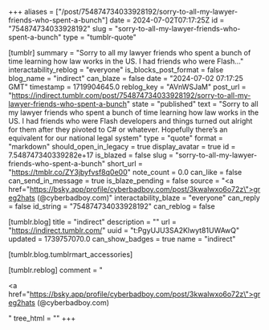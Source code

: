 +++
aliases = ["/post/754874734033928192/sorry-to-all-my-lawyer-friends-who-spent-a-bunch"]
date = 2024-07-02T07:17:25Z
id = "754874734033928192"
slug = "sorry-to-all-my-lawyer-friends-who-spent-a-bunch"
type = "tumblr-quote"

[tumblr]
summary = "Sorry to all my lawyer friends who spent a bunch of time learning how law works in the US. I had friends who were Flash..."
interactability_reblog = "everyone"
is_blocks_post_format = false
blog_name = "indirect"
can_blaze = false
date = "2024-07-02 07:17:25 GMT"
timestamp = 1719904645.0
reblog_key = "AVnWSJaM"
post_url = "https://indirect.tumblr.com/post/754874734033928192/sorry-to-all-my-lawyer-friends-who-spent-a-bunch"
state = "published"
text = "Sorry to all my lawyer friends who spent a bunch of time learning how law works in the US. I had friends who were Flash developers and things turned out alright for them after they pivoted to C# or whatever. Hopefully there&rsquo;s an equivalent for our national legal system"
type = "quote"
format = "markdown"
should_open_in_legacy = true
display_avatar = true
id = 7.548747340339282e+17
is_blazed = false
slug = "sorry-to-all-my-lawyer-friends-who-spent-a-bunch"
short_url = "https://tmblr.co/ZY3jbyfvsf8q0e00"
note_count = 0.0
can_like = false
can_send_in_message = true
is_blaze_pending = false
source = "<a href=\"https://bsky.app/profile/cyberbadboy.com/post/3kwalwxo6o72z\">greg2hats (@cyberbadboy.com)</a>"
interactability_blaze = "everyone"
can_reply = false
id_string = "754874734033928192"
can_reblog = false

[tumblr.blog]
title = "indirect"
description = ""
url = "https://indirect.tumblr.com/"
uuid = "t:PgyUJU3SA2Klwyt81UWAwQ"
updated = 1739757070.0
can_show_badges = true
name = "indirect"

[tumblr.blog.tumblrmart_accessories]

[tumblr.reblog]
comment = "<p><a href=\"https://bsky.app/profile/cyberbadboy.com/post/3kwalwxo6o72z\">greg2hats (@cyberbadboy.com)</a></p>"
tree_html = ""
+++
